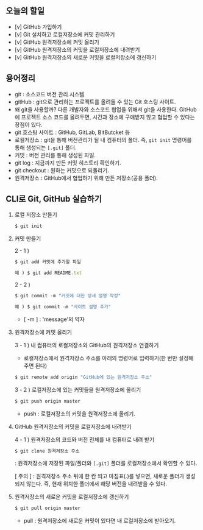 ## 오늘의 할일

- [v] GitHub 가입하기    
- [v] Git 설치하고 로컬저장소에 커밋 관리하기     
- [v] GitHub 원격저장소에 커밋 올리기   
- [v] GitHub 원격저장소의 커밋을 로컬저장소에 내려받기  
- [v] GitHub 원격저장소의 새로운 커밋을 로컬저장소에 갱신하기 

## 용어정리

- git : 소스코드 버전 관리 시스템
- gitHub : git으로 관리하는 프로젝트를 올려둘 수 있는 Git 호스팅 사이트.
- 왜 git을 사용할까?
    다른 개발자와 소스코드 협업을 위해서 git을 사용한다. GitHub에 프로젝트 소스 코드를 올려두면, 시간과 장소에 구애받지 않고 협업할 수 있다는 장점이 있다.
- git 호스팅 사이트 : GitHub, GitLab, BitButcket 등
- 로컬저장소 : git을 통해 버전관리가 될 내 컴퓨터의 폴더. 즉, `git init` 명령어를 통해 생성되는 `[.git]` 폴더.
- 커밋 : 버전 관리를 통해 생성된 파일.
- git log : 지금까지 만든 커밋 히스토리 확인하기.
- git checkout : 원하는 커밋으로 되돌리기.
- 원격저장소 : GitHub에서 협업하기 위해 만든 저장소(공용 폴더).

## CLI로 Git, GitHub 실습하기

   1. 로컬 저장소 만들기

      ```js
      $ git init
      ```

2. 커밋 만들기

   2 - 1 )

   ```js
   $ git add 커밋에 추가할 파일
   
   예 ) $ git add README.txt
   ```

   2 - 2 )

   ```js
   $ git commit -m "커밋에 대한 상세 설명 작성"
   
   예 ) $ git commit -m "사이트 설명 추가"
   ```

   * [ -m  ] : 'message'의 약자

     

3. 원격저장소에 커밋 올리기

   3 - 1 ) 내 컴퓨터의 로컬저장소와 GitHub의 원격저장소 연결하기

   * 로컬저장소에서 원격저장소 주소를 아래의 명령어로 입력하기(한 번만 설정해주면 된다)

   ```js
   $ git remote add origin "GitHub에 있는 원격저장소 주소"
   ```

   3 - 2 ) 로컬저장소에 있는 커밋들을 원격저장소에 올리기

   ```js
   $ git push origin master
   ```

   - push : 로컬저장소의 커밋을 원격저장소에 올리기.

     
4. GitHub 원격저장소의 커밋을 로컬저장소에 내려받기

   4 - 1 ) 원격저장소의 코드와 버전 전체를 내 컴퓨터로 내려 받기
    ```js
    $ git clone 원격저장소 주소
    ```
   : 원격저장소에 저장된 파일/폴더와 `[.git]` 폴더를 로컬저장소에서 확인할 수 있다.

    [ 주의 ] : 원격저장소 주소 뒤에 한 칸 띄고 마침표(.)를 넣으면, 새로운 폴더가 생성되지 않는다. 즉, 현재 위치한 폴더에서 해당 버전을 내려받을 수 있다.

      
5. 원격저장소의 새로운 커밋을 로컬저장소에 갱신하기

   ```js
   $ git pull origin master
   ```

   - pull : 원격저장소에 새로운 커밋이 있다면 내 로컬저장소에 받아오기.
